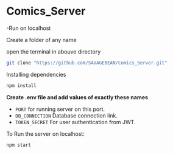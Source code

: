 # Comics_Server
-Run on localhost

  Create a folder of any name
  
  open the terminal in abouve directory
  
  ```bash
  git clone "https://github.com/SAVAGEBEAN/Comics_Server.git"
  ```
  
  Installing dependencies
  ```bash
  npm install
  ```
  
  **Create .env file and add values of exactly these names**
  * `PORT` for running server on this port.
  * `DB_CONNECTION` Database connection link.
  * `TOKEN_SECRET` For user authentication from JWT.
  
  To Run the server on localhost:
  ```bash
  npm start
  ```
